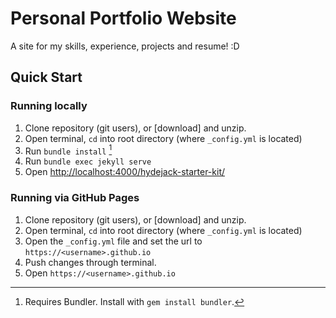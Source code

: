 # Personal Portfolio Website

A site for my skills, experience, projects and resume! :D

## Quick Start
### Running locally
1. Clone repository (git users), or [download] and unzip.
2. Open terminal, `cd` into root directory (where `_config.yml` is located)
3. Run `bundle install` [^1]
4. Run `bundle exec jekyll serve`
5. Open <http://localhost:4000/hydejack-starter-kit/>

### Running via GitHub Pages
1. Clone repository (git users), or [download] and unzip.
2. Open terminal, `cd` into root directory (where `_config.yml` is located)
3. Open the `_config.yml` file and set the url to `https://<username>.github.io` 
4. Push changes through terminal.
5. Open `https://<username>.github.io`

[^1]: Requires Bundler. Install with `gem install bundler`.
